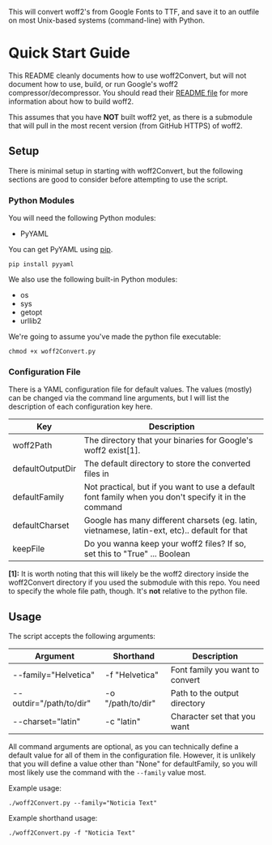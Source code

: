 This will convert woff2's from Google Fonts to TTF, and save it to an outfile on
most Unix-based systems (command-line) with Python.

# Quick Start Guide

This README cleanly documents how to use woff2Convert, but will not document how to
use, build, or run Google's woff2 compressor/decompressor. You should read their [README file](https://github.com/google/woff2/blob/master/README.md)
for more information about how to build woff2.

This assumes that you have **NOT** built woff2 yet, as there is a submodule that will
pull in the most recent version (from GitHub HTTPS) of woff2.

## Setup

There is minimal setup in starting with woff2Convert, but the following sections are good
to consider before attempting to use the script.

### Python Modules
You will need the following Python modules:

- PyYAML

You can get PyYAML using [pip](https://pip.pypa.io/en/stable/installing/). 

`pip install pyyaml`

We also use the following built-in Python modules:

- os
- sys
- getopt
- urllib2

We're going to assume you've made the python file executable:

`chmod +x woff2Convert.py`

### Configuration File

There is a YAML configuration file for default values. The values (mostly) can be
changed via the command line arguments, but I will list the description of each
configuration key here.

| Key              | Description                                                                                          |
| ---------------- | ---------------------------------------------------------------------------------------------------- |
| woff2Path        | The directory that your binaries for Google's woff2 exist[1].                                        |
| defaultOutputDir | The default directory to store the converted files in                                                |
| defaultFamily    | Not practical, but if you want to use a default font family when you don't specify it in the command |
| defaultCharset   | Google has many different charsets (eg. latin, vietnamese, latin-ext, etc).. default for that        |
| keepFile         | Do you wanna keep your woff2 files? If so, set this to "True" ... Boolean                            |


**[1]:** It is worth noting that this will likely be the woff2 directory inside the
woff2Convert directory if you used the submodule with this repo. You need to specify
the whole file path, though. It's **not** relative to the python file.

## Usage

The script accepts the following arguments:

| Argument                | Shorthand         | Description                       |
| ----------------------- | ----------------- | --------------------------------- |
| --family="Helvetica"    | -f "Helvetica"    | Font family you want to convert   |
| --outdir="/path/to/dir" | -o "/path/to/dir" | Path to the output directory      |
| --charset="latin"       | -c "latin"        | Character set that you want       |


All command arguments are optional, as you can technically define a default value for
all of them in the configuration file. However, it is unlikely that you will define a
value other than "None" for defaultFamily, so you will most likely use the command with
the `--family` value most.

Example usage:

`./woff2Convert.py --family="Noticia Text"`

Example shorthand usage:

`./woff2Convert.py -f "Noticia Text"`
